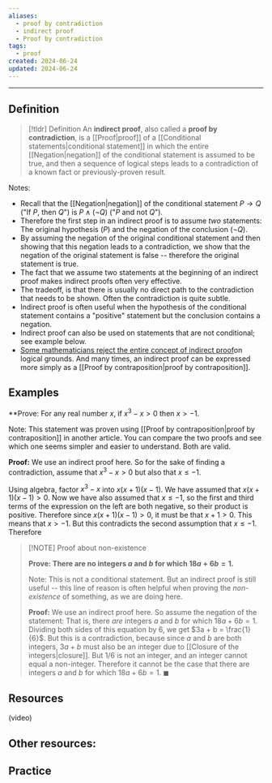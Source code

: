```yaml
---
aliases:
  - proof by contradiction
  - indirect proof
  - Proof by contradiction
tags:
  - proof
created: 2024-06-24
updated: 2024-06-24
---
```

---
## Definition 

> [!tldr] Definition
> An **indirect proof**, also called a **proof by contradiction**, is a [[Proof|proof]] of a [[Conditional statements|conditional statement]] in which the entire [[Negation|negation]] of the conditional statement is assumed to be true, and then a sequence of logical steps leads to a contradiction of a known fact or previously-proven result. 

Notes: 
- Recall that the [[Negation|negation]] of the conditional statement $P \rightarrow Q$ ("If $P$, then $Q$") is $P \wedge (\neg Q)$ ("$P$ and not $Q$"). 
- Therefore the first step in an indirect proof is to assume *two* statements: The original hypothesis ($P$) and the negation of the conclusion ($\neg Q$). 
- By assuming the negation of the original conditional statement and then showing that this negation leads to a contradiction, we show that the negation of the original statement is false -- therefore the original statement is true. 
- The fact that we assume two statements at the beginning of an indirect proof makes indirect proofs often very effective. 
- The tradeoff, is that there is usually no direct path to the contradiction that needs to be shown. Often the contradiction is quite subtle. 
- Indirect proof is often useful when the hypothesis of the conditional statement contains a "positive" statement but the conclusion contains a negation. 
- Indirect proof can also be used on statements that are not conditional; see example below. 
- [Some mathematicians reject the entire concept of indirect proof](https://math.stackexchange.com/questions/111878/why-is-it-considered-unlikely-that-there-could-be-a-contradiction-in-zf-zfc)on logical grounds. And many times, an indirect proof can be expressed more simply as a [[Proof by contraposition|proof by contraposition]]. 

## Examples

**Prove: For any real number $x$, if $x^3 - x > 0$ then $x > -1$.

Note: This statement was proven using [[Proof by contraposition|proof by contraposition]] in another article. You can compare the two proofs and see which one seems simpler and easier to understand. Both are valid. 

**Proof:** We use an indirect proof here. So for the sake of finding a contradiction, assume that $x^3 - x > 0$ but also that $x \leq -1$. 

Using algebra, factor $x^3 - x$ into $x(x+1)(x-1)$. We have assumed that $x(x+1)(x-1) > 0$. Now we have also assumed that $x \leq -1$, so the first and third terms of the expression on the left are both negative, so their product is positive. Therefore since $x(x+1)(x-1) > 0$, it must be that $x + 1 > 0$. This means that $x > -1$. But this contradicts the second assumption that $x \leq -1$. Therefore 




> [!NOTE] Proof about non-existence
> 
> **Prove: There are no integers $a$ and $b$ for which $18a + 6b = 1$.** 
> 
> Note: This is not a conditional statement. But an indirect proof is still useful -- this line of reason is often helpful when proving the *non-existence* of something, as we are doing here. 
> 
> **Proof:** We use an indirect proof here. So assume the negation of the statement: That is, there *are* integers $a$ and $b$ for which $18a + 6b = 1$. Dividing both sides of this equation by $6$, we get $3a + b = \frac{1}{6}$. But this is a contradiction, because since $a$ and $b$ are both integers, $3a + b$ must also be an integer due to [[Closure of the integers|closure]]. But $1/6$ is not an integer, and an integer cannot equal a non-integer. Therefore it cannot be the case that there are integers $a$ and $b$ for which $18a + 6b = 1$. ◼

## Resources 

(video)

Other resources: 
- 

## Practice 
